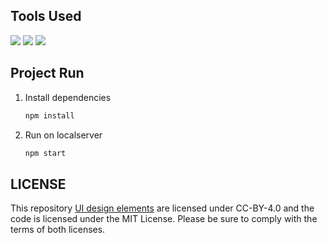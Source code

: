

## Tools Used
<img src="https://img.shields.io/static/v1?label=&message=React Js&color=61DAFB&logo=React&logoColor=000000"/> <img src="https://img.shields.io/static/v1?label=&message=Tailwind CSS&color=06B6D4&logo=tailwind css&logoColor=FFFFFF"/>
 <img src="https://img.shields.io/static/v1?label=&message=Vercel&color=000000&logo=vercel&logoColor=FFFFFF"/>

## Project Run
1. Install dependencies

   ```sh
   npm install
   ```
2. Run on localserver

   ```sh
   npm start
   ```
## LICENSE
This repository [UI design elements](https://www.figma.com/community/file/1176098420505083930) are licensed under CC-BY-4.0 and the code is licensed under the MIT License. Please be sure to comply with the terms of both licenses.
